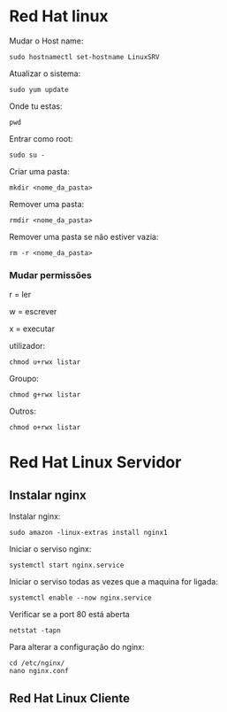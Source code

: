 # Red Hat linux


Mudar o Host name:
```
sudo hostnamectl set-hostname LinuxSRV
```

Atualizar o sistema:
```
sudo yum update
```

Onde tu estas:
```
pwd
``` 

Entrar como root:
```
sudo su -
```

Criar uma pasta:
```
mkdir <nome_da_pasta>
```

Remover uma pasta:
```
rmdir <nome_da_pasta>
```

Remover uma pasta se não estiver vazia:
```
rm -r <nome_da_pasta>
```

### Mudar permissões

r = ler

w = escrever

x = executar

utilizador:
```
chmod u+rwx listar
```

Groupo:
```
chmod g+rwx listar
```

Outros:
```
chmod o+rwx listar
```
# Red Hat Linux Servidor
## Instalar nginx

Instalar nginx:
```
sudo amazon -linux-extras install nginx1
```

Iniciar o serviso nginx:
```
systemctl start nginx.service 
```

Iniciar o serviso todas as vezes que a maquina for ligada:

```
systemctl enable --now nginx.service 
```

Verificar se a port 80 está aberta 
```
netstat -tapn
```
Para alterar a configuração do nginx:
```
cd /etc/nginx/
nano nginx.conf
```
## Red Hat Linux Cliente




